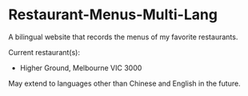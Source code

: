 # Restaurant-Menus-Multi-Lang

A bilingual website that records the menus of my favorite restaurants.   

Current restaurant(s):
- Higher Ground, Melbourne VIC 3000   

May extend to languages other than Chinese and English in the future. 